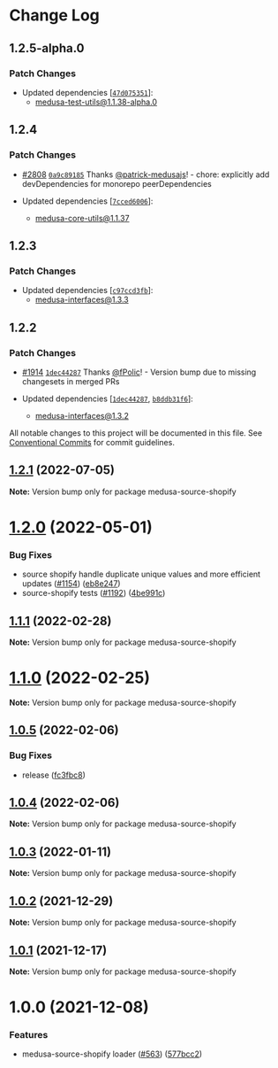 # Change Log

## 1.2.5-alpha.0

### Patch Changes

- Updated dependencies [[`47d075351`](https://github.com/medusajs/medusa/commit/47d075351fa4fdeaf32d48f2bd7e72943a293d9b)]:
  - medusa-test-utils@1.1.38-alpha.0

## 1.2.4

### Patch Changes

- [#2808](https://github.com/medusajs/medusa/pull/2808) [`0a9c89185`](https://github.com/medusajs/medusa/commit/0a9c891853c4d16b553d38268a3408ca1daa71f0) Thanks [@patrick-medusajs](https://github.com/patrick-medusajs)! - chore: explicitly add devDependencies for monorepo peerDependencies

- Updated dependencies [[`7cced6006`](https://github.com/medusajs/medusa/commit/7cced6006a9a6f9108009e9f3e191e9f3ba1b168)]:
  - medusa-core-utils@1.1.37

## 1.2.3

### Patch Changes

- Updated dependencies [[`c97ccd3fb`](https://github.com/medusajs/medusa/commit/c97ccd3fb5dbe796b0e4fbf37def5bb6e8201557)]:
  - medusa-interfaces@1.3.3

## 1.2.2

### Patch Changes

- [#1914](https://github.com/medusajs/medusa/pull/1914) [`1dec44287`](https://github.com/medusajs/medusa/commit/1dec44287df5ac69b4c5769b59f9ebef58d3da68) Thanks [@fPolic](https://github.com/fPolic)! - Version bump due to missing changesets in merged PRs

- Updated dependencies [[`1dec44287`](https://github.com/medusajs/medusa/commit/1dec44287df5ac69b4c5769b59f9ebef58d3da68), [`b8ddb31f6`](https://github.com/medusajs/medusa/commit/b8ddb31f6fe296a11d2d988276ba8e991c37fa9b)]:
  - medusa-interfaces@1.3.2

All notable changes to this project will be documented in this file.
See [Conventional Commits](https://conventionalcommits.org) for commit guidelines.

## [1.2.1](https://github.com/medusajs/medusa/compare/medusa-source-shopify@1.2.0...medusa-source-shopify@1.2.1) (2022-07-05)

**Note:** Version bump only for package medusa-source-shopify

# [1.2.0](https://github.com/medusajs/medusa/compare/medusa-source-shopify@1.1.1...medusa-source-shopify@1.2.0) (2022-05-01)

### Bug Fixes

- source shopify handle duplicate unique values and more efficient updates ([#1154](https://github.com/medusajs/medusa/issues/1154)) ([eb8e247](https://github.com/medusajs/medusa/commit/eb8e247e7de6ca0894eee640758748d5f21b6122))
- source-shopify tests ([#1192](https://github.com/medusajs/medusa/issues/1192)) ([4be991c](https://github.com/medusajs/medusa/commit/4be991c15648c633f619947a38ad9fefad5b8f07))

## [1.1.1](https://github.com/medusajs/medusa/compare/medusa-source-shopify@1.0.5...medusa-source-shopify@1.1.1) (2022-02-28)

**Note:** Version bump only for package medusa-source-shopify

# [1.1.0](https://github.com/medusajs/medusa/compare/medusa-source-shopify@1.0.5...medusa-source-shopify@1.1.0) (2022-02-25)

**Note:** Version bump only for package medusa-source-shopify

## [1.0.5](https://github.com/medusajs/medusa/compare/medusa-source-shopify@1.0.4...medusa-source-shopify@1.0.5) (2022-02-06)

### Bug Fixes

- release ([fc3fbc8](https://github.com/medusajs/medusa/commit/fc3fbc897fad5c8a5d3eea828ac7277fba9d70af))

## [1.0.4](https://github.com/medusajs/medusa/compare/medusa-source-shopify@1.0.3...medusa-source-shopify@1.0.4) (2022-02-06)

**Note:** Version bump only for package medusa-source-shopify

## [1.0.3](https://github.com/medusajs/medusa/compare/medusa-source-shopify@1.0.2...medusa-source-shopify@1.0.3) (2022-01-11)

**Note:** Version bump only for package medusa-source-shopify

## [1.0.2](https://github.com/medusajs/medusa/compare/medusa-source-shopify@1.0.1...medusa-source-shopify@1.0.2) (2021-12-29)

**Note:** Version bump only for package medusa-source-shopify

## [1.0.1](https://github.com/medusajs/medusa/compare/medusa-source-shopify@1.0.0...medusa-source-shopify@1.0.1) (2021-12-17)

**Note:** Version bump only for package medusa-source-shopify

# 1.0.0 (2021-12-08)

### Features

- medusa-source-shopify loader ([#563](https://github.com/medusajs/medusa/issues/563)) ([577bcc2](https://github.com/medusajs/medusa/commit/577bcc23d44c87b91b2b685fd4ddfc5d21a0aa47))
